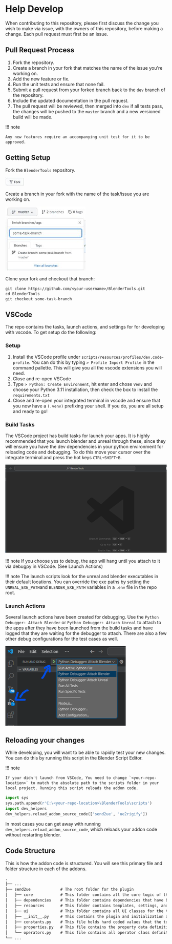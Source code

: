 # Help Develop
When contributing to this repository, please first discuss the change you wish to make via issue,
with the owners of this repository, before making a change. Each pull request must first be an issue.

## Pull Request Process
1. Fork the repository.
1. Create a branch in your fork that matches the name of the issue you're working on.
1. Add the new feature or fix.
1. Run the unit tests and ensure that none fail.
1. Submit a pull request from your forked branch back to the `dev` branch of the repository.
1. Include the updated documentation in the pull request.
1. The pull request will be reviewed, then merged into `dev` if all tests pass, the changes will be pushed to the `master` branch and a new versioned build will be made.

!!! note
  
    Any new features require an accompanying unit test for it to be approved.


## Getting Setup
Fork the `BlenderTools` repository.

![1](./images/development/1.jpg)

Create a branch in your fork with the name of the task/issue you are working on.

![2](./images/development/2.jpg)

Clone your fork and checkout that branch:
```shell
git clone https://github.com/<your-username>/BlenderTools.git
cd BlenderTools
git checkout some-task-branch
```

## VSCode
The repo contains the tasks, launch actions, and settings for for developing with vscode. To get setup do the following:

### Setup
1. Install the VSCode profile under `scripts/resources/profiles/dev.code-profile`. You can do this by typing `> Profile Import Profile` in the command pallette. This will give you all the vscode extensions you will need.
1. Close and re-open VSCode
1. Type `> Python: Create Environment`, hit enter and chose `Venv` and choose your Python 3.11 installation, then check the box to install the `requirements.txt`
1. Close and re-open your integrated terminal in vscode and ensure that you now have a `(.venv)` prefixing your shell. If you do, you are all setup and ready to go!

### Build Tasks
The VSCode project has build tasks for launch your apps. It is highly recommended that you launch blender and unreal through these, since they will ensure you have the dev dependencies in your python environment for reloading code and debugging. To do this move your cursor over the integrate terminal and press the hot keys `CTRL+SHIFT+B`. 

![2.1](./images/development/2.1.gif)

!!! note
    If you choose yes to debug, the app will hang until you attach to it via debugpy in VSCode. (See Launch Actions)

!!! note
    The launch scripts look for the unreal and blender executables in their default locations. You can override the exe paths by setting
    the `UNREAL_EXE_PATH`and `BLENDER_EXE_PATH` variables in a `.env` file in the repo root.

### Launch Actions
Several launch actions have been created for debugging. Use the `Python Debugger: Attach Blender` or `Python Debugger: Attach Unreal` to attach to the apps after they have been launched from the build tasks and have logged that they are waiting for the debugger to attach. There are also a few other debug configurations for the test cases as well.

![2.2](./images/development/2.2.png)

## Reloading your changes
While developing, you will want to be able to rapidly test your new changes. You can do this by running this script in
the Blender Script Editor.

!!! note
  
    If your didn't launch from VSCode, You need to change `<your-repo-location>` to match the absolute path to the scripts folder in your local project. Running this script reloads the addon code.


```python
import sys
sys.path.append(r'C:\<your-repo-location>\BlenderTools\scripts')
import dev_helpers
dev_helpers.reload_addon_source_code(['send2ue', 'ue2rigify'])
```

In most cases you can get away with running `dev_helpers.reload_addon_source_code`, which reloads your addon code without restarting blender.


## Code Structure

This is how the addon code is structured. You will see this primary file and folder structure in each of the addons.


```txt
.
├── ...
├── send2ue             # The root folder for the plugin
│   ├── core            # This folder contains all the core logic of the tool.
│   ├── dependencies    # This folder contains dependencies that have been added into the tool.
│   ├── resources       # This folder contains templates, settings, and extensions.
│   ├── ui              # This folder contains all UI classes for the tool.
│   ├── __init__.py     # This contains the plugin and initialization and uninitialization calls for all operators, properties and events.
│   ├── constants.py    # This file holds hard coded values that the tool utilizes.
│   ├── properties.py   # This file contains the property data definition for the tool. All tool properties should live in here.
│   └── operators.py    # This file contains all operator class definitions. This serves as the entry point to all logic that lives in the core module.
└── ...
```
